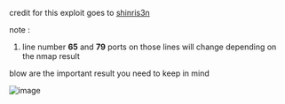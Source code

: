 credit for this exploit goes to [shinris3n](https://shinris3n.github.io/)

note : 
1. line number **65** and **79** ports on those lines will change depending on the nmap result

blow are the important result you need to keep in mind

![image](https://github.com/akshadjoshi/JARVIS/assets/106912619/024ccb35-8160-4071-acba-82778c40282c)
